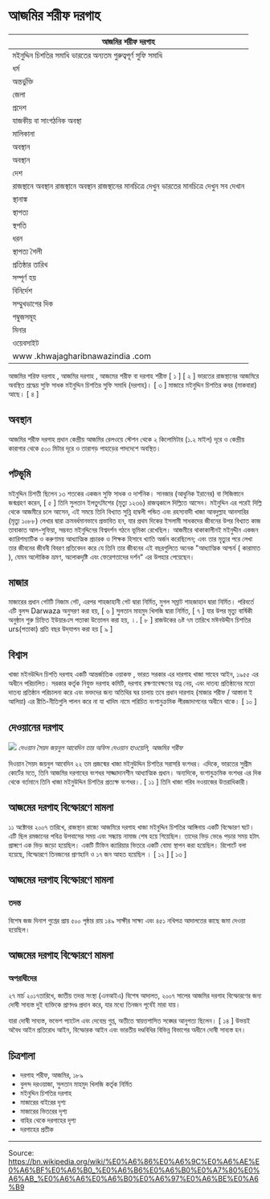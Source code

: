 # আজমির শরীফ দরগাহ

| আজমির শরীফ দরগাহ |
| --- |
| মইনুদ্দিন চিশতির সমাধি ভারতের অন্যতম গুরুত্বপূর্ণ সুফি সমাধি |
| ধর্ম |
| অন্তর্ভুক্তি |
| জেলা |
| প্রদেশ |
| যাজকীয় বা সাংগঠনিক অবস্থা |
| মালিকানা |
| অবস্থান |
| অবস্থান |
| দেশ |
| রাজস্থানে অবস্থান রাজস্থানে অবস্থান রাজস্থানের মানচিত্রে দেখুন ভারতের মানচিত্রে দেখুন সব দেখান |
| স্থানাঙ্ক |
| স্থাপত্য |
| স্থপতি |
| ধরন |
| স্থাপত্য শৈলী |
| প্রতিষ্ঠার তারিখ |
| সম্পূর্ণ হয় |
| বিনির্দেশ |
| সম্মুখভাগের দিক |
| গম্বুজসমূহ |
| মিনার |
| ওয়েবসাইট |
| www .khwajagharibnawazindia .com |

আজমির শরিফ দরগাহ , আজমির দরগাহ , আজমের শরীফ বা দরগাহ শরীফ [ ১ ] [ ২ ] ভারতের রাজস্থানের আজমিরে অবস্থিত শ্রদ্ধেয় সুফি সাধক মইনুদ্দিন চিশতির সুফি সমাধি (দরগাহ)। [ ৩ ] মাজারে মইনুদ্দিন চিশতির কবর (মাকবারা) আছে। [ ৪ ]

## অবস্থান

আজমির শরীফ দরগাহ প্রধান কেন্দ্রীয় আজমির রেলওয়ে স্টেশন থেকে ২ কিলোমিটার (১.২ মাইল) দূরে ও কেন্দ্রীয় কারাগার থেকে ৫০০ মিটার দূরে ও তারাগড় পাহাড়ের পাদদেশে অবস্থিত।

## পটভূমি

মইনুদ্দিন চিশতী ছিলেন ১৩ শতকের একজন সুফি সাধক ও দার্শনিক। সানজার (আধুনিক ইরানের) বা সিজিস্তানে জন্মগ্রহণ করেন, [ ৫ ] তিনি সুলতান ইলতুৎমিশের (মৃত্যু ১২৩৬) রাজত্বকালে দিল্লিতে আসেন। মইনুদ্দিন এর পরেই দিল্লি থেকে আজমীরে চলে আসেন, এই সময়ে তিনি বিখ্যাত সুন্নি হাম্বলী পন্ডিত এবং রহস্যবাদী খাজা আবদুল্লাহ আনসারির (মৃত্যু ১০৮৮) লেখার দ্বারা ক্রমবর্ধমানভাবে প্রভাবিত হন, যার প্রথম দিকের ইসলামী সাধকদের জীবনের উপর বিখ্যাত কাজ তাবাকাত আল-সুফিয়া, সম্ভবত মইনুদ্দিনের বিশ্বদর্শন গঠনে ভূমিকা রেখেছিল। আজমীরে থাকাকালীনই মইনুদ্দীন একজন ক্যারিশম্যাটিক ও করুণাময় আধ্যাত্মিক প্রচারক ও শিক্ষক হিসাবে খ্যাতি অর্জন করেছিলেন; এবং তার মৃত্যুর পরে লেখা তার জীবনের জীবনী বিবরণ প্রতিবেদন করে যে তিনি তার জীবনের এই বছরগুলিতে অনেক "আধ্যাত্মিক আশ্চর্য ( কারামাত ), যেমন অলৌকিক ভ্রমণ, অলোকদৃষ্টি এবং ফেরেশতাদের দর্শন" এর উপহার পেয়েছেন।

## মাজার

মাজারের প্রধান গেটটি নিজাম গেট, এরপর শাহজাহানী গেট দ্বারা নির্মিত, মুগল সম্রাট শাহজাহান দ্বারা নির্মিত। পরিবর্তে এটি বুলন্দ Darwaza অনুসরণ করা হয়, [ ৬ ] সুলতান মাহমুদ খিলজি দ্বারা নির্মিত, [ ৭ ] যার উপর মৃত্যু বার্ষিকী অনুষ্ঠান শুরু চিহ্নিত ইউয়ারএস পতাকা উত্তোলন করা হয়, ।. [ ৮ ] রাজউকের ৬ষ্ট ৭ম তারিখে মঈনউদ্দীন চিশতির urs(পতাকা) প্রতি বছর উদ্‌যাপন করা হয় [ ৯ ]

## বিশ্বাস

খাজা মইনউদ্দিন চিশতি দরগাহ একটি আন্তর্জাতিক ওয়াকফ , ভারত সরকার এর দারগাহ খাজা সাহেব আইন, ১৯৫৫ এর অধীনে পরিচালিত। সরকার কর্তৃক নিযুক্ত দরগাহ কমিটি, দরগাহ রক্ষণাবেক্ষণের যত্ন নেয়, এবং দাতব্য প্রতিষ্ঠানের মতো দাতব্য প্রতিষ্ঠান পরিচালনা করে এবং ভক্তদের জন্য অতিথির ঘর চালায় তবে প্রধান দারগাহ (মাজার শরীফ / আস্তানা ই আলিয়া) এর রীতি-নীতিগুলি পালন করে না যা খাদিম নামে পরিচিত বংশানুক্রমিক পীরজাদাগনের অধীনে থাকে। [ ১০ ]

## দেওয়ানের দরগাহ

![](../../images/055ed2305483914b.JPG)
*দেওয়ান সৈয়দ জয়নুল আবেদিন তার অফিস দেওয়ান হাওয়েলি, আজমির শরীফ*

দিওয়ান সৈয়দ জয়নুল আবেদিন ২২ তম প্রজন্মের খাজা মইনুউদ্দিন চিশতির সরাসরি বংশধর। এদিকে, ভারতের সুপ্রীম কোর্টের মতে, তিনি আজমির দরগাহের বংশধর সাজ্জাদানশীন আধ্যাত্মিক প্রধান। অন্যদিকে, বংশানুক্রমিক বংশধর এর দিক থেকে বর্তমানে তিনি খাজা মইনুউদ্দিন চিশতির প্রত্যক্ষ বংশধর।. [ ১১ ] তিনি খাজা গরিব নওয়াজের উত্তরাধিকারী।

## আজমের দরগাহ বিস্ফোরণে মামলা

১১ অক্টোবর ২০০৭ তারিখে, রাজস্থান রাজ্যে আজমিরে দরগাহ খাজা মইনুদ্দিন চিশতির আঙ্গিনায় একটি বিস্ফোরণ ঘটে। এটি ছিল রমজানের পবিত্র উপবাসের সময় এবং সন্ধ্যায় নামাজ শেষ হয়ে গিয়েছিল। তাদের ভিড় ভেঙে পড়ার সময় হটাৎ প্রাঙ্গণে এক ভিড় জড়ো হয়েছিল। একটি টিফিন ক্যারিয়ার ভিতরে একটি বোমা স্থাপন করা হয়েছিল। রিপোর্টে বলা হয়েছে, বিস্ফোরণে তিনজনের প্রাণহানি ও ১৭ জন আহত হয়েছিল । [ ১২ ] [ ১৩ ]

## আজমের দরগাহ বিস্ফোরণে মামলা

### তদন্ত

বিশেষ জজ দিনাশ গুপ্তের প্রায় ৫০০ পৃষ্ঠার রায় ১৪৯ সাক্ষীর সাক্ষ্য এবং ৪৫১ নথিপত্র আদালতের কাছে জমা দেওয়া হয়েছিল।

## আজমের দরগাহ বিস্ফোরণে মামলা

### অপরাধীদের

২৭ মার্চ ২০১৭তারিখে, জাতীয় তদন্ত সংস্থা (এনআইএ) বিশেষ আদালত, ২০০৭ সালের আজমির দরগাহ বিস্ফোরণের জন্য দোষী সাব্যস্ত দুই ব্যক্তিকে প্রাণদণ্ড প্রদান করে, যার মধ্যে তিনজন পূর্বেই মারা যায়।

যারা দোষী সাব্যস্ত, ভভেশ প্যাটেল এবং দেবেন্দ্র গুপ্ত, অতীতে স্বায়ত্তশাসিত সঙ্ঘের আনুগত্য ছিলেন। [ ১৪ ] উভয়ই অবৈধ আইন প্রতিরোধ আইন, বিস্ফোরক আইন এবং ভারতীয় দণ্ডবিধির বিভিন্ন বিভাগের অধীনে দোষী সাব্যস্ত হন।

## চিত্রশালা

- দরগাহ শরীফ, আজমির, ১৮৯
- বুলন্দ দরওয়াজা, সুলতান মাহমুদ খিলজি কর্তৃক নির্মিত
- মইনুদ্দিন চিশতির দরগাহ
- মাজারের বাইরের দৃশ্য
- মাজারের ভিতরের দৃশ্য
- বাহির থেকে দরগাহের দৃশ্য
- দরগাহের প্রতীক

---
Source: https://bn.wikipedia.org/wiki/%E0%A6%86%E0%A6%9C%E0%A6%AE%E0%A6%BF%E0%A6%B0_%E0%A6%B6%E0%A6%B0%E0%A7%80%E0%A6%AB_%E0%A6%A6%E0%A6%B0%E0%A6%97%E0%A6%BE%E0%A6%B9
